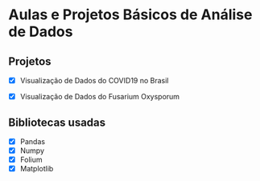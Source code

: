 # Aulas e Projetos Básicos de Análise de Dados

## Projetos

- [x] Visualização de Dados do COVID19 no Brasil

- [x] Visualização de Dados do Fusarium Oxysporum

## Bibliotecas usadas

- [x] Pandas
- [x] Numpy
- [x] Folium
- [x] Matplotlib
